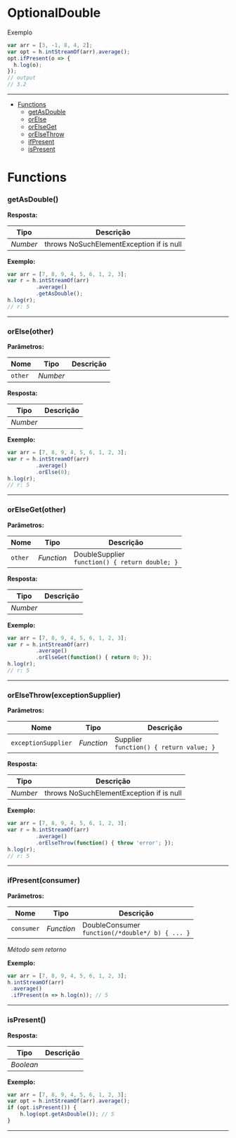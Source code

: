 # OptionalDouble

Exemplo
```javascript
var arr = [3, -1, 8, 4, 2];
var opt = h.intStreamOf(arr).average();
opt.ifPresent(o => {
  h.log(o);
});
// output
// 3.2
```

---

- [Functions](#functions)
  - [getAsDouble](#getasdouble)
  - [orElse](#orelseother)
  - [orElseGet](#orelsegetother)
  - [orElseThrow](#orelsethrowexceptionsupplier)
  - [ifPresent](#ifpresentconsumer)
  - [isPresent](#ispresent)


# Functions 
### getAsDouble()




**Resposta:**

| Tipo  | Descrição |
| :---: | ------------|
| _Number_ | throws NoSuchElementException if is null |


**Exemplo:**

```javascript
var arr = [7, 8, 9, 4, 5, 6, 1, 2, 3];
var r = h.intStreamOf(arr)
         .average()
         .getAsDouble();
h.log(r);
// r: 5
```

---


### orElse(other)


**Parâmetros:**

| Nome | Tipo  | Descrição |
| ---- | :---: | ------------|
| `other` | _Number_ |  |


**Resposta:**

| Tipo  | Descrição |
| :---: | ------------|
| _Number_ |  |


**Exemplo:**

```javascript
var arr = [7, 8, 9, 4, 5, 6, 1, 2, 3];
var r = h.intStreamOf(arr)
         .average()
         .orElse(0);
h.log(r);
// r: 5
```

---


### orElseGet(other)


**Parâmetros:**

| Nome | Tipo  | Descrição |
| ---- | :---: | ------------|
| `other` | _Function_ | DoubleSupplier<br>`function() { return double; }` |


**Resposta:**

| Tipo  | Descrição |
| :---: | ------------|
| _Number_ |  |


**Exemplo:**

```javascript
var arr = [7, 8, 9, 4, 5, 6, 1, 2, 3];
var r = h.intStreamOf(arr)
         .average()
         .orElseGet(function() { return 0; });
h.log(r);
// r: 5
```

---


### orElseThrow(exceptionSupplier)


**Parâmetros:**

| Nome | Tipo  | Descrição |
| ---- | :---: | ------------|
| `exceptionSupplier` | _Function_ | Supplier<br>`function() { return value; }` |


**Resposta:**

| Tipo  | Descrição |
| :---: | ------------|
| _Number_ | throws NoSuchElementException if is null |


**Exemplo:**

```javascript
var arr = [7, 8, 9, 4, 5, 6, 1, 2, 3];
var r = h.intStreamOf(arr)
         .average()
         .orElseThrow(function() { throw 'error'; });
h.log(r);
// r: 5
```

---


### ifPresent(consumer)


**Parâmetros:**

| Nome | Tipo  | Descrição |
| ---- | :---: | ------------|
| `consumer` | _Function_ | DoubleConsumer<br>`function(/*double*/ b) { ... }` |


_Método sem retorno_

**Exemplo:**

```javascript
var arr = [7, 8, 9, 4, 5, 6, 1, 2, 3];
h.intStreamOf(arr)
 .average()
 .ifPresent(n => h.log(n)); // 5
```

---


### isPresent()




**Resposta:**

| Tipo  | Descrição |
| :---: | ------------|
| _Boolean_ |  |


**Exemplo:**

```javascript
var arr = [7, 8, 9, 4, 5, 6, 1, 2, 3];
var opt = h.intStreamOf(arr).average();
if (opt.isPresent()) {
    h.log(opt.getAsDouble()); // 5
}
```

---
